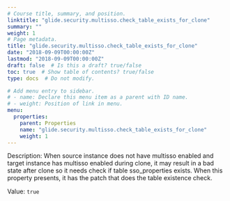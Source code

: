 ```yaml
---
# Course title, summary, and position.
linktitle: "glide.security.multisso.check_table_exists_for_clone"
summary: ""
weight: 1
# Page metadata.
title: "glide.security.multisso.check_table_exists_for_clone"
date: "2018-09-09T00:00:00Z"
lastmod: "2018-09-09T00:00:00Z"
draft: false  # Is this a draft? true/false
toc: true  # Show table of contents? true/false
type: docs  # Do not modify.

# Add menu entry to sidebar.
# - name: Declare this menu item as a parent with ID name.
# - weight: Position of link in menu.
menu:
  properties:
    parent: Properties
    name: "glide.security.multisso.check_table_exists_for_clone"
    weight: 1
---
```


Description: When source instance does not have multisso enabled and target instance has multisso enabled during clone,  it may result in a bad state after clone so it needs check if table sso_properties exists. When this property presents, it has the patch that does the table existence check.


Value: `true`